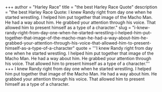 +++
author = "Harley Race"
title = "the best Harley Race Quote"
description = "the best Harley Race Quote: I knew Randy right from day one when he started wrestling. I helped him put together that image of the Macho Man. He had a way about him. He grabbed your attention through his voice. That allowed him to present himself as a type of a character."
slug = "i-knew-randy-right-from-day-one-when-he-started-wrestling-i-helped-him-put-together-that-image-of-the-macho-man-he-had-a-way-about-him-he-grabbed-your-attention-through-his-voice-that-allowed-him-to-present-himself-as-a-type-of-a-character"
quote = '''I knew Randy right from day one when he started wrestling. I helped him put together that image of the Macho Man. He had a way about him. He grabbed your attention through his voice. That allowed him to present himself as a type of a character.'''
+++
I knew Randy right from day one when he started wrestling. I helped him put together that image of the Macho Man. He had a way about him. He grabbed your attention through his voice. That allowed him to present himself as a type of a character.
